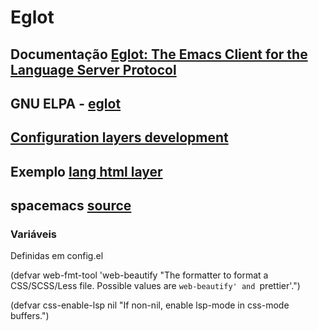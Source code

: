 # Eglot

## Documentação [Eglot: The Emacs Client for the Language Server Protocol](https://joaotavora.github.io/eglot/)

## GNU ELPA - [eglot](https://elpa.gnu.org/packages/eglot.html)

## [Configuration layers development](https://develop.spacemacs.org/doc/LAYERS.html)

## Exemplo [lang html layer](https://github.com/syl20bnr/spacemacs/tree/develop/layers/%2Blang/html)

## spacemacs [source](https://github.com/syl20bnr/spacemacs/tree/develop/layers/%2Blang/html)

### Variáveis

Definidas em config.el

(defvar web-fmt-tool 'web-beautify
  "The formatter to format a CSS/SCSS/Less file. Possible values are `web-beautify' and `prettier'.")

(defvar css-enable-lsp nil
  "If non-nil, enable lsp-mode in css-mode buffers.")  

